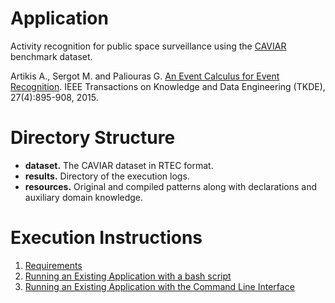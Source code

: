 # Application

Activity recognition for public space surveillance using the [CAVIAR](http://homepages.inf.ed.ac.uk/rbf/CAVIARDATA1/) benchmark dataset.

Artikis A., Sergot M. and Paliouras G. [An Event Calculus for Event Recognition](http://cer.iit.demokritos.gr/publications/papers/2015/artikis-TKDE14.pdf). IEEE Transactions on Knowledge and Data Engineering (TKDE), 27(4):895-908, 2015.

# Directory Structure
- **dataset.** The CAVIAR dataset in RTEC format.
- **results.** Directory of the execution logs.
- **resources.** Original and compiled patterns along with declarations and auxiliary domain knowledge.

# Execution Instructions

1. [Requirements](../../docs/requirements.md)
2. [Running an Existing Application with a bash script](../../docs/existing-apps.md)
3. [Running an Existing Application with the Command Line Interface](../../docs/cli-existing-apps.md)

